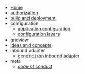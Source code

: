   * [Home](./Home)
  * [authorization](./authorization)
  * [build and deployment](./build-and-deployment)
  * configuration
    * [application configuration](./configuration_application-configuration)
    * [configuration layers](./configuration_configuration-layers)
  * [gridview](./gridview)
  * [ideas and concepts](./ideas-and-concepts)
  * inbound adapter
    * [generic json inbound adapter](./inbound-adapter_generic-json-inbound-adapter)
  * meta
    * [code of conduct](./meta_code-of-conduct)


[//]: # (generated by https://www.npmjs.com/package/github-wiki-sidebar)

